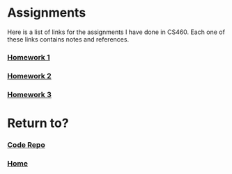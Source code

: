 # Assignments
Here is a list of links for the assignments I have done in CS460. Each one of these links contains notes and references.

### [Homework 1](cls-cs460-hw1.md)
### [Homework 2](cls-cs460-hw2.md)
### [Homework 3](cls-cs460-hw3.md)

# Return to?
### [Code Repo](https://github.com/Alex-Bishop1296/Alex-Bishop1296.github.io) 
### [Home](../index.md)